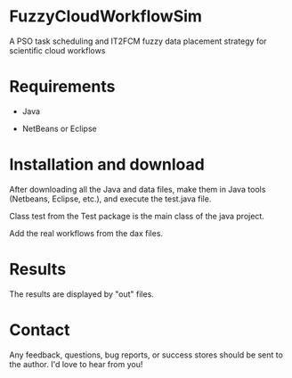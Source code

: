 # FuzzyCloudWorkflowSim
A PSO task scheduling and IT2FCM fuzzy data placement strategy for scientific cloud workflows

# Requirements
* Java

* NetBeans or Eclipse


# Installation and download

After downloading all the Java and data files, make them in Java tools (Netbeans, Eclipse, etc.), and execute the test.java file.

Class test from the Test package is the main class of the java project.

Add the real workflows from the dax files. 


# Results
The results are displayed by "out" files.

# Contact
Any feedback, questions, bug reports, or success stores should be sent to the author. I'd love to hear from you!
